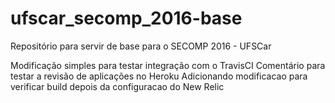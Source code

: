 # ufscar_secomp_2016-base
Repositório para servir de base para o SECOMP 2016 - UFSCar

Modificação simples para testar integração com o TravisCI
Comentário para testar a revisão de aplicações no Heroku
Adicionando modificacao para verificar build depois da configuracao do New Relic
